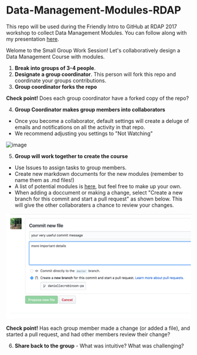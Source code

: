 # Data-Management-Modules-RDAP
This repo will be used during the Friendly Intro to GitHub at RDAP 2017 workshop to collect Data Management Modules. You can follow along with my presentation [here](https://docs.google.com/presentation/d/1TrFqki9hXt0Aw9YcSACDWdVif2RI237hGkTdypxf3kI/edit?usp=sharing).

Welome to the Small Group Work Session!
Let's collaboratively design a Data Management Course with modules.   

1. **Break into groups of 3-4 people**.
2. **Designate a group coordinator**. This person will fork this repo and coordinate your groups contributions. 
3. **Group coordinator forks the repo** 

**Check point!** Does each group coordinator have a forked copy of the repo?

4. **Group Coordinator makes group members into collaborators**
- Once you become a collaborator, default settings will create a deluge of emails and notifications on all the activity in that repo. 
- We recommend adjusting you settings to "Not Watching"

![image](https://cloud.githubusercontent.com/assets/10601796/24984682/bb7e19d8-1fa3-11e7-9167-90f1301e8be7.png)

5. **Group will work together to create the course**
- Use Issues to assign tasks to group members.
- Create new markdown documents for the new modules (remember to name them as .md files!)
- A list of potential modules is [here](https://github.com/daniellecrobinson/Data-Management-Modules-RDAP/blob/master/Module-Topics.md), but feel free to make up your own.
- When adding a doccument or making a change, select "Create a new branch for this commit and start a pull request" as shown below. This will give the other collaboraters a chance to review your changes.

![collaborative commit](/img/collab-pull-reg-screen-shot.png)

**Check point!** Has each group member made a change (or added a file), and started a pull request, and had other members review their change?

6. **Share back to the group** - What was intuitive? What was challenging?


